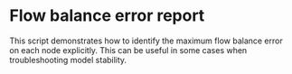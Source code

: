 # Flow balance error report

This script demonstrates how to identify the maximum flow balance error on each node explicitly. This can be useful in some cases when troubleshooting model stability.
